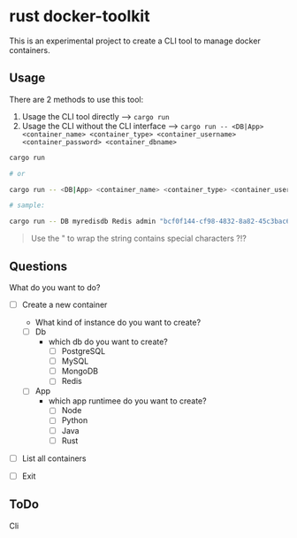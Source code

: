 # rust docker-toolkit

This is an experimental project to create a CLI tool to manage docker containers.



## Usage

There are 2 methods to use this tool:

1. Usage the CLI tool directly --> `cargo run`
2. Usage the CLI without the CLI interface --> `cargo run -- <DB|App> <container_name> <container_type> <container_username> <container_password> <container_dbname>`

```bash
cargo run

# or

cargo run -- <DB|App> <container_name> <container_type> <container_username> <container_password> <container_dbname>

# sample: 

cargo run -- DB myredisdb Redis admin "bcf0f144-cf98-4832-8a82-45c3bac6b067" mydbname
```

> Use the " to wrap the string contains special characters ?!?

## Questions

What do you want to do?

- [ ] Create a new container
  - What kind of instance do you want to create?
  - [ ] Db
    - which db do you want to create?
      - [ ] PostgreSQL
      - [ ] MySQL
      - [ ] MongoDB
      - [ ] Redis
  - [ ] App
    - which app runtimee do you want to create?
      - [ ] Node
      - [ ] Python
      - [ ] Java
      - [ ] Rust
- [ ] List all containers
- [ ] Exit


## ToDo

Cli